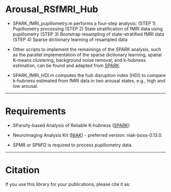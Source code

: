 # Arousal_RSfMRI_Hub

* SPARK_fMRI_pupillometry.m performs a four-step analysis: 
(STEP 1) Pupillometry processing
(STEP 2) State stratification of fMRI data using pupillometry
(STEP 3) Bootstrap resampling of state-stratified fMRI data
(STEP 4) Sparse dictionary learning of resampled data

* Other scripts to implement the remainings of the SPARK analysis, such as the parallel implementation of the sparse dictionary learning, spatial K-means clustering, background noise removal, and k-hubness estimation, can be found and adapted from [SPARK](https://github.com/multifunkim/spark-matlab).   

* SPARK_fMRI_HDI.m computes the hub disruption index (HDI) to compare k-hubness estimated from fMRI data in two arousal states, e.g., high and low arousal.

------------
# Requirements

* SParsity-based Analysis of Reliable K-hubness ([SPARK](https://github.com/multifunkim/spark-matlab))

* Neuroimaging Analysis Kit ([NIAK](https://github.com/SIMEXP/niak)) - preferred version: niak-boss-0.13.0.  

* SPM8 or SPM12 is required to process pupillometry data.

------------
# Citation

If you use this library for your publications, please cite it as:

